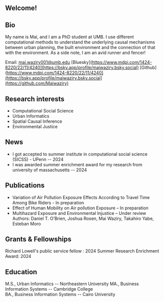 ## Welcome!

## Bio
My name is Mai, and I am a PhD student at UMB. I use different computational methods to understand the underlying causal mechanisms between urban planning,
the built environment and the connection of that with the environment. As a side note, I am an avid runner and fencer!

Email: mai.waziry001@umb.edu
[Bluesky](https://www.mdpi.com/1424-8220/22/11/4240](https://bsky.app/profile/maiwaziry.bsky.social)
[Github](https://www.mdpi.com/1424-8220/22/11/4240](https://bsky.app/profile/maiwaziry.bsky.social](https://github.com/Maiwaziry)

## Research interests

- Computational Social Science
- Urban Informatics
- Spatial Causal Inference 
- Environmental Justice  


## News 
- I got accepted to summer institute in computational social science (SICSS) - UPenn -- 2024
- I was awarded summer enrichment award for my research from university of massachusetts  -- 2024
  
## Publications 

-	Variation of Air Pollution Exposure Effects According to Travel Time Among Bike Riders - In preparation 
-	Effect of Human Mobility on Air pollution Exposure – In preparation
-	Multihazard Exposure and Environmental Injustice – Under review 
  Authors: Daniel T. O’Brien, Joshua Rosen, Mai Waziry, Takahiro Yabe, Esteban Moro


## Grants & Fellowships

Richard Lowell's public service fellow : 2024
Summer Research Enrichment Award: 2024

## Education       	

M.S., Urban Informatics	-- Northeastern University 
MA., Business Information Systems -- Cambridge College 	        		
BA., Business Information Systems -- Cairo University 
